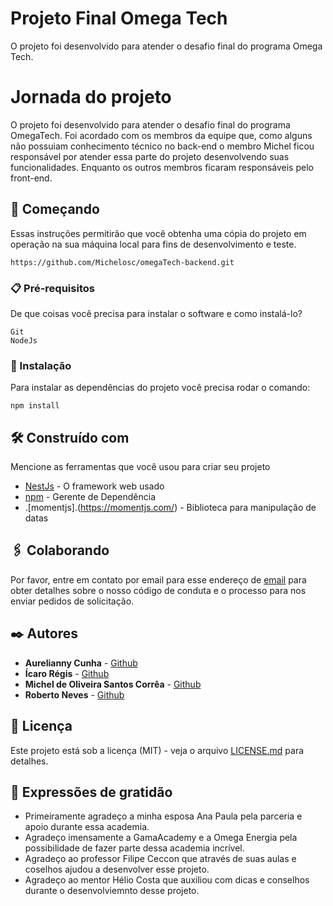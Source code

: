 # Projeto Final Omega Tech

O projeto foi desenvolvido para atender o desafio final do programa Omega Tech. 

# Jornada do projeto
O projeto foi desenvolvido para atender o desafio final do programa OmegaTech. Foi acordado com os membros da equipe que, como alguns não possuiam conhecimento técnico no back-end o membro Michel ficou responsável por atender essa parte do projeto desenvolvendo suas funcionalidades. Enquanto os outros membros ficaram responsáveis pelo front-end. 

## 🚀 Começando

Essas instruções permitirão que você obtenha uma cópia do projeto em operação na sua máquina local para fins de desenvolvimento e teste.

```
https://github.com/Michelosc/omegaTech-backend.git
```

### 📋 Pré-requisitos

De que coisas você precisa para instalar o software e como instalá-lo?

```
Git
NodeJs
```

### 🔧 Instalação

Para instalar as dependências do projeto você precisa rodar o comando:

```
npm install
```


## 🛠️ Construído com

Mencione as ferramentas que você usou para criar seu projeto

* [NestJs](http://https://nestjs.com/) - O framework web usado
* [npm](https://https://www.npmjs.com/) - Gerente de Dependência
* .[momentjs].(https://momentjs.com/) - Biblioteca para manipulação de datas


## 🖇️ Colaborando

Por favor, entre em contato por email para esse endereço de [email](micheloscbc@hotmail.com) para obter detalhes sobre o nosso código de conduta e o processo para nos enviar pedidos de solicitação.

## ✒️ Autores

* **Aurelianny Cunha**  - [Github](https://github.com/Aurelianny)
* **Ícaro Régis**  - [Github](https://github.com/icaroregis)
* **Michel de Oliveira Santos Corrêa**  - [Github](https://github.com/Michelosc)
* **Roberto Neves**  - [Github](https://github.com/rsnows)


## 📄 Licença

Este projeto está sob a licença (MIT) - veja o arquivo [LICENSE.md](https://github.com/Michelosc/omegaTech-backend/blob/main/LICENSE) para detalhes.

## 🎁 Expressões de gratidão

* Primeiramente agradeço a minha esposa Ana Paula pela parceria e apoio durante essa academia.
* Agradeço imensamente a GamaAcademy e a Omega Energia pela possibilidade de fazer parte dessa academia incrível. 
* Agradeço ao professor Filipe Ceccon que através de suas aulas e coselhos ajudou a desenvolver esse projeto.
* Agradeço ao mentor Hélio Costa que auxiliou com dicas e conselhos durante o desenvolviemnto desse projeto.
